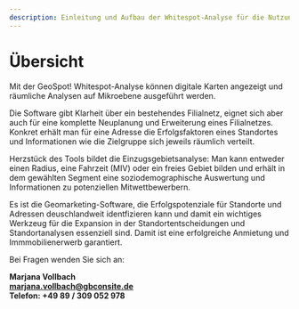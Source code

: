 ```yaml
---
description: Einleitung und Aufbau der Whitespot-Analyse für die Nutzung in der Expansion und Standortanalyse
---
```


# Übersicht 

Mit der GeoSpot! Whitespot-Analyse können digitale Karten angezeigt und räumliche Analysen auf Mikroebene ausgeführt werden.

Die Software gibt Klarheit über ein bestehendes Filialnetz, eignet sich aber auch für eine komplette Neuplanung und Erweiterung eines Filialnetzes. Konkret erhält man für eine Adresse die Erfolgsfaktoren eines Standortes und Informationen wie die Zielgruppe sich jeweils räumlich verteilt.

Herzstück des Tools bildet die Einzugsgebietsanalyse: Man kann entweder einen Radius, eine Fahrzeit (MIV) oder ein freies Gebiet bilden und erhält in dem gewählten Segment eine soziodemographische Auswertung und Informationen zu potenziellen Mitwettbewerbern.

Es ist die Geomarketing-Software, die Erfolgspotenziale für Standorte und Adressen deuschlandweit identfizieren kann und damit ein wichtiges Werkzeug für die Expansion in der Standortentscheidungen und Standortanalysen essenziell sind. Damit ist eine erfolgreiche Anmietung und Immmobilienerwerb garantiert.



Bei Fragen wenden Sie sich an:

**Marjana Vollbach<br>
[marjana.vollbach@gbconsite.de](mailto:marjana.vollbach@gbconsite.de)<br>
Telefon: +49 89 / 309 052 978**
